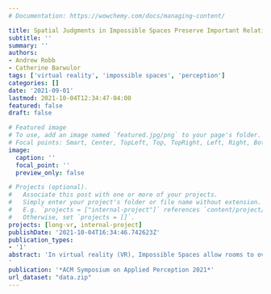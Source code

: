 ```yaml
---
# Documentation: https://wowchemy.com/docs/managing-content/

title: Spatial Judgments in Impossible Spaces Preserve Important Relative Information
subtitle: ''
summary: ''
authors:
- Andrew Robb
- Catherine Barwulor
tags: ['virtual reality', 'impossible spaces', 'perception']
categories: []
date: '2021-09-01'
lastmod: 2021-10-04T12:34:47-04:00
featured: false
draft: false

# Featured image
# To use, add an image named `featured.jpg/png` to your page's folder.
# Focal points: Smart, Center, TopLeft, Top, TopRight, Left, Right, BottomLeft, Bottom, BottomRight.
image:
  caption: ''
  focal_point: ''
  preview_only: false

# Projects (optional).
#   Associate this post with one or more of your projects.
#   Simply enter your project's folder or file name without extension.
#   E.g. `projects = ["internal-project"]` references `content/project/deep-learning/index.md`.
#   Otherwise, set `projects = []`.
projects: [long-vr, internal-project]
publishDate: '2021-10-04T16:34:46.742623Z'
publication_types:
- '1'
abstract: 'In virtual reality (VR), Impossible Spaces allow rooms to overlap each other in physical space, enabling developers to better utilize the limited space available for VR systems. Prior work has explored detect thresholds for an impossible spaces, but little work has considered how impossible spaces affect users’ understandings of spatial relationships within virtual environments. We present a study evaluating how impossible spaces affected participants’ judgments of a room’s width, and how this was impacted by whether participants considered each room individually, or within the context of the entire space. Participants’ judgments of single rooms was not impacted by being in an impossible space, however judgments were significantly smaller when considering an impossible space as a whole. Even so, participants’ judgments preserved the respective ratio between overlapping rooms, indicating that the relative sizes of different rooms is preserved in impossible spaces. This suggests that while absolute spatial information may be disrupted by impossible spaces, important relative information can be preserved. However, it is not yet clear how much of this effect can be attributed to lower-level perception and higher-level cognition.
'
publication: '*ACM Symposium on Applied Perception 2021*'
url_dataset: "data.zip"
---
```

